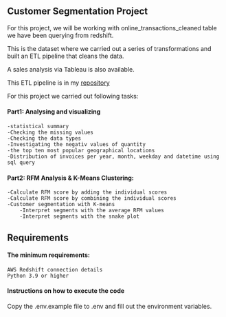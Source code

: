 ## Customer Segmentation Project
For this project, we will be working with  online_transactions_cleaned table we have been querying from redshift.

This is the dataset where we carried out a series of transformations  and built an ETL pipeline  that cleans the data.

A sales analysis via Tableau is also available.

This ETL pipeline is in my [repository](https://github.com/nadiasao/ETL_pipeline_docker)

For this project we carried out following tasks:

 #### Part1: Analysing and visualizing
    -statistical summary
    -Checking the missing values
    -Checking the data types
    -Investigating the negativ values of quantity
    -the top ten most popular geographical locations 
    -Distribution of invoices per year, month, weekday and datetime using sql query
#### Part2: RFM Analysis & K-Means Clustering:    
    -Calculate RFM score by adding the individual scores
    -Calculate RFM score by combining the individual scores
    -Customer segmentation with K-means
        -Interpret segments with the average RFM values
        -Interpret segments with the snake plot

## Requirements

#### The minimum requirements:
    AWS Redshift connection details
    Python 3.9 or higher
#### Instructions on how to execute the code
Copy the .env.example file to .env and fill out the environment variables.
